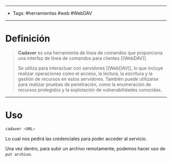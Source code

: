 -----------------------
- Tags: #herramientas #web #WebDAV 
-----------------
# Definición

> **Cadaver** es una herramienta de línea de comandos que proporciona una interfaz de línea de comandos para clientes [[WebDAV]]. 
> 
> Se utiliza para interactuar con servidores [[WebDAV]], lo que incluye realizar operaciones como el acceso, la lectura, la escritura y la gestión de recursos en estos servidores. También puede utilizarse para realizar pruebas de penetración, como la enumeración de recursos protegidos y la explotación de vulnerabilidades conocidas.
-------
# Uso

```bash
cadaver <URL> 
```

Lo cual nos pedirá las credenciales para poder acceder al servicio.

Una vez dentro, para subir un archivo remotamente, podemos hacer uso de ```put archivo```. 